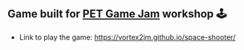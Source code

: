 ## Game built for [PET Game Jam](https://gamejam.pet.inf.ufes.br/) workshop :joystick:

 - Link to play the game: https://vortex2jm.github.io/space-shooter/
